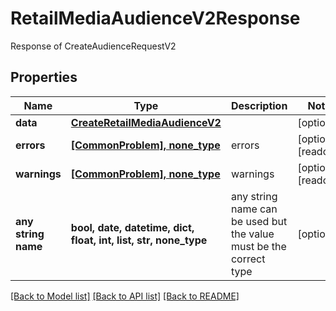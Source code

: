 # RetailMediaAudienceV2Response

Response of CreateAudienceRequestV2

## Properties
Name | Type | Description | Notes
------------ | ------------- | ------------- | -------------
**data** | [**CreateRetailMediaAudienceV2**](CreateRetailMediaAudienceV2.md) |  | [optional] 
**errors** | [**[CommonProblem], none_type**](CommonProblem.md) | errors | [optional] [readonly] 
**warnings** | [**[CommonProblem], none_type**](CommonProblem.md) | warnings | [optional] [readonly] 
**any string name** | **bool, date, datetime, dict, float, int, list, str, none_type** | any string name can be used but the value must be the correct type | [optional]

[[Back to Model list]](../README.md#documentation-for-models) [[Back to API list]](../README.md#documentation-for-api-endpoints) [[Back to README]](../README.md)


